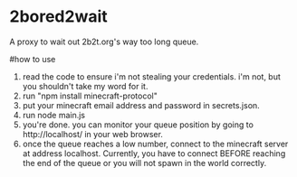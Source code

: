# 2bored2wait
A proxy to wait out 2b2t.org's way too long queue.

#how to use
1. read the code to ensure i'm not stealing your credentials. i'm not, but you shouldn't take my word for it.
2. run "npm install minecraft-protocol"
3. put your minecraft email address and password in secrets.json.
4. run node main.js
5. you're done. you can monitor your queue position by going to http://localhost/ in your web browser.
6. once the queue reaches a low number, connect to the minecraft server at address localhost. Currently, you have to connect BEFORE reaching the end of the queue or you will not spawn in the world correctly.